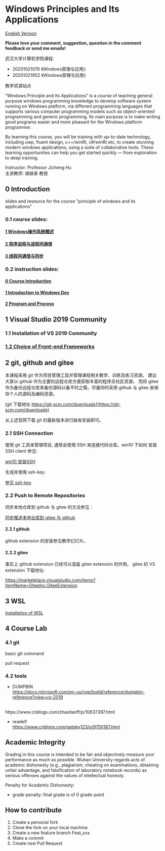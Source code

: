 # Windows Principles and Its Applications

[English Version](README.en.md)

**Please leve your comment, suggestion, question in the comment feedback or send me emails!**

武汉大学计算机学院课程:
* 20201021076 《Windows原理与应用》
* 20201021952 《Windows原理与应用》

教学资源站点

“Windows Principle and Its Applications” is a course of teaching
general purpose windows 
programming knowledge to develop software system running on Windows 
platform, via different programming languages that supports 
various computer programming models such as object-oriented 
programming and generic programming. Its main purpose is to make 
writing good programs easier and more pleasant for the Windows 
platform programmer.

By learning this course, you will be training with up-to-date 
technology, including uwp, fluent design, c++/winRt, c#/winRt etc, 
to create stunning modern windows applications, using a suite of 
collaborative tools. These learning opportunities can help you 
get started quickly — from exploration to deep training.

Instructor: Professor Jicheng Hu<br>
主讲教师: 胡继承 教授

## 0 Introduction
slides and resource for the course "principle of windows and its applications"

### 0.1 course slides:

#### [1 Windows操作系统概述](slides/coursePPT/01Introduction2WindowsOS.pptx)

#### [2 程序进程与进程间通信](slides/coursePPT/02process.pptx)

#### [3 线程间通信与同步](slides/coursePPT/03thread.pptx)

### 0.2 instruction slides:

#### [0 Course Introduction](slides/instruction/introduction.pptx)

#### [1 Introduction to Windows Dev](slides/instruction/principleWindows_1.pptx)

#### [2 Program and Process](slides/instruction/principleWindows_2.pptx)

## 1 Visual Studio 2019 Community

### 1.1 Installation of VS 2019 Community

### [1.2 Choice of Front-end Frameworks](appendix/front-end.md)


## 2 git, github and gitee

本课程采用 git 作为项目管理工具并管理课程相关教学、训练及练习资源。
建议大家以 github 作为主要的远程仓库方便获取丰富的程序员社区资源，
而将 gitee 作为备份远程仓库来备份源码以备不时之需。尽量同时采用 github 
与 gitee 来保存个人的源码及编码资源。

[git 下载地址 https://git-scm.com/downloads](https://git-scm.com/downloads)

从上述官网下载 git 的最新版本进行缺省安装即可。

### 2.1 SSH Connection

使用 git 工具来管理项目, 通常会使用 SSH 来连接代码仓库。win10 下如何
安装 SSH client 参见:

[win10 安装SSH](git/ssh_client.md)


生成并使用 ssh-key:

[参见 ssh-key](git/ssh_gitee.md)


### 2.2 Push to Remote Repositories

同步本地仓库到 github 与 gitee 的方法参见：

[同步推送本地仓库到 gitee 与 github](git/gitee_n_github.md)

#### 2.2.1  github

github extension 的安装参见教学幻灯片。

#### 2.2.2  gitee

事实上 github extension 已经可以涵盖 gitee extension 的作用。
gitee 的 VS extension 下载地址:

https://marketplace.visualstudio.com/items?itemName=GiteeInc.GiteeExtension



## 3  WSL

[Installation of WSL](WSL/WSL.md)

## 4 Course Lab

### 4.1 git

basic git command

pull request

### 4.2 tools

*  DUMPBIN<br>
https://docs.microsoft.com/en-us/cpp/build/reference/dumpbin-reference?view=vs-2019
<br>
https://www.cnblogs.com/zhaotianff/p/10637397.html

*  readelf<br>
https://www.cnblogs.com/gatsby123/p/9750187.html


## Academic Integrity

Grading in this course is intended to be fair and objectively measure your 
performance as much as possible. 
Wuhan University regards acts of academic dishonesty (e.g., plagiarism, 
cheating on examinations, obtaining unfair advantage, and falsification of 
laboratory notebook records) as serious offenses against the values of 
intellectual honesty. 

Penalty for Academic Dishonesty:
* grade penalty: final grade is of 0 grade-point

## How to contribute

1.  Create a personal fork
2.  Clone the fork on your local machine
3.  Create a new feature branch Feat_xxx 
4.  Make a commit
4.  Create new Pull Request


